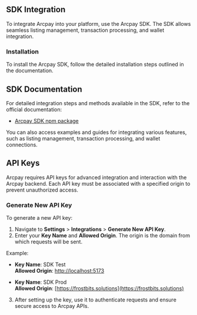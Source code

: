 ## SDK Integration

To integrate Arcpay into your platform, use the Arcpay SDK. The SDK allows seamless listing management, transaction processing, and wallet integration.

### Installation

To install the Arcpay SDK, follow the detailed installation steps outlined in the documentation.

## SDK Documentation

For detailed integration steps and methods available in the SDK, refer to the official documentation:

- [Arcpay SDK npm package](https://www.npmjs.com/package/arcpay-sdk)

You can also access examples and guides for integrating various features, such as listing management, transaction processing, and wallet connections.

## API Keys

Arcpay requires API keys for advanced integration and interaction with the Arcpay backend. Each API key must be associated with a specified origin to prevent unauthorized access.

### Generate New API Key

To generate a new API key:

1. Navigate to **Settings** > **Integrations** > **Generate New API Key**.
2. Enter your **Key Name** and **Allowed Origin**. The origin is the domain from which requests will be sent.

Example:

- **Key Name**: SDK Test  
  **Allowed Origin**: [http://localhost:5173](http://localhost:5173)

- **Key Name**: SDK Prod  
  **Allowed Origin**: [https://frostbits.solutions](https://frostbits.solutions)

3. After setting up the key, use it to authenticate requests and ensure secure access to Arcpay APIs.
